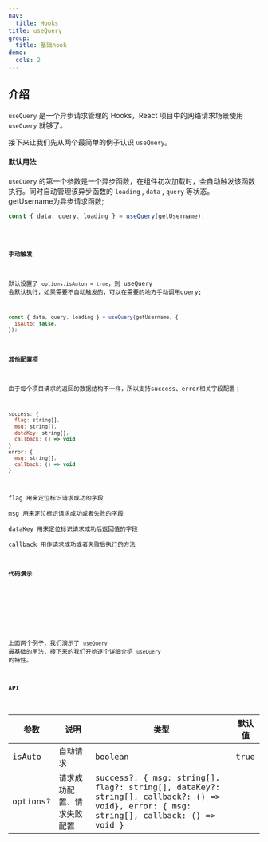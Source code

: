 ```yaml
---
nav:
  title: Hooks
title: useQuery
group:
  title: 基础hook
demo:
  cols: 2
---
```


## 介绍

`useQuery` 是一个异步请求管理的 Hooks，React 项目中的网络请求场景使用 `useQuery` 就够了。

接下来让我们先从两个最简单的例子认识 `useQuery`。

#### 默认用法

`useQuery` 的第一个参数是一个异步函数，在组件初次加载时，会自动触发该函数执行。同时自动管理该异步函数的 `loading` , `data` , `query` 等状态。
getUsername为异步请求函数;

```js
const { data, query, loading } = useQuery(getUsername);
```

<code src="./demo/default.ts" />

#### 手动触发

默认设置了 `options.isAuton = true`，则 useQuery 会默认执行，如果需要不自动触发的，可以在需要的地方手动调用query;

```js
const { data, query, loading } = useQuery(getUsername, {
  isAuto: false,
});
```

#### 其他配置项

由于每个项目请求的返回的数据结构不一样，所以支持success、error相关字段配置；

```js
success: {
  flag: string[],
  msg: string[],
  dataKey: string[],
  callback: () => void
}
error: {
  msg: string[],
  callback: () => void
}
```

flag 用来定位标识请求成功的字段  
msg 用来定位标识请求成功或者失败的字段  
dataKey 用来定位标识请求成功后返回值的字段  
callback 用作请求成功或者失败后执行的方法

#### 代码演示

<!-- prettier-ignore -->
<code src="./demo/default.tsx"></code>
<code src="./demo/options.tsx"></code>

上面两个例子，我们演示了 `useQuery` 最基础的用法，接下来的我们开始逐个详细介绍 `useQuery` 的特性。

#### API

| 参数     | 说明                       | 类型                                                                                                                                   | 默认值 |
| -------- | -------------------------- | -------------------------------------------------------------------------------------------------------------------------------------- | ------ |
| isAuto   | 自动请求                   | boolean                                                                                                                                | true   |
| options? | 请求成功配置、请求失败配置 | success?: { msg: string[], flag?: string[], dataKey?: string[], callback?: () => void}, error: { msg: string[], callback: () => void } |

